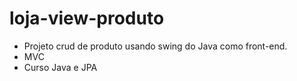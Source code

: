 # loja-view-produto

- Projeto crud de produto usando swing do Java como front-end.
- MVC
- Curso Java e JPA

